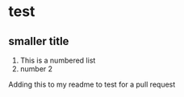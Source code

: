 # test
## smaller title


1.  This is a numbered list
2.  number 2

Adding this to my readme to test for a pull request
